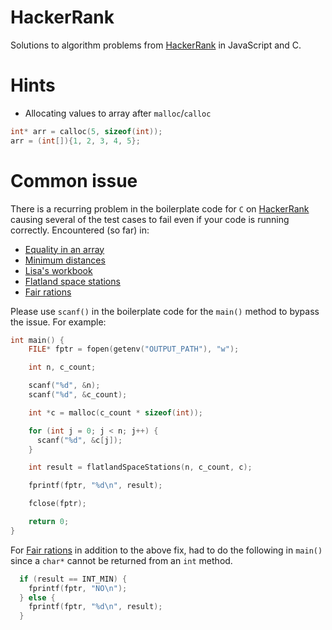 # HackerRank

Solutions to algorithm problems from [HackerRank](https://www.hackerrank.com) in JavaScript and C.

# Hints
- Allocating values to array after `malloc`/`calloc`
```c
int* arr = calloc(5, sizeof(int));
arr = (int[]){1, 2, 3, 4, 5};
```

# Common issue

There is a recurring problem in the boilerplate code for `C` on [HackerRank](https://www.hackerrank.com) causing several of the test cases to fail even if your code is running correctly. 
Encountered (so far) in:
- [Equality in an array](https://www.hackerrank.com/challenges/equality-in-a-array/problem)
- [Minimum distances](https://www.hackerrank.com/challenges/minimum-distances/problem)
- [Lisa's workbook](https://www.hackerrank.com/challenges/lisa-workbook/problem)
- [Flatland space stations](https://www.hackerrank.com/challenges/flatland-space-stations/problem)
- [Fair rations](https://www.hackerrank.com/challenges/fair-rations/problem)

Please use `scanf()` in the boilerplate code for the `main()` method to bypass the issue. For example:
```c
int main() {
    FILE* fptr = fopen(getenv("OUTPUT_PATH"), "w");

    int n, c_count;

    scanf("%d", &n);
    scanf("%d", &c_count);

    int *c = malloc(c_count * sizeof(int));

    for (int j = 0; j < n; j++) {
      scanf("%d", &c[j]);
    }

    int result = flatlandSpaceStations(n, c_count, c);

    fprintf(fptr, "%d\n", result);

    fclose(fptr);

    return 0;
}
```

For [Fair rations](https://www.hackerrank.com/challenges/fair-rations/problem) in addition to the above fix, had to do the following in `main()` since a `char*` cannot be returned from an `int` method.

```c
  if (result == INT_MIN) {
    fprintf(fptr, "NO\n");
  } else {
    fprintf(fptr, "%d\n", result);
  }
```
